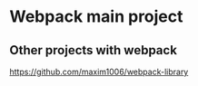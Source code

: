 # Webpack main project

## Other projects with webpack
https://github.com/maxim1006/webpack-library
